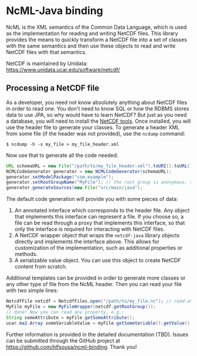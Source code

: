 # NcML-Java binding

NcML is the XML semantics of the Common Data Language, which is used as the implementation for reading and writing NetCDF files. This library provides the means to quickly transform a NetCDF file into a set of classes with the same semantics and then use these objects to read and write NetCDF files with that semantics.

NetCDF is maintained by Unidata: https://www.unidata.ucar.edu/software/netcdf/

## Processing a NetCDF file

As a developer, you need not know absolutely anything about NetCDF files in order to read one. You don't need to know SQL or how the RDBMS stores data to use JPA, so why would have to learn NetCDF? But just as you need a database, you will need to install the [NetCDF tools](https://www.unidata.ucar.edu/downloads/netcdf/). Once installed, you will use the header file to generate your classes. To generate a header XML from some file (if the header was not provided), use the `ncdump` command:

```shell
$ ncdump -h -x my_file > my_file_header.xml
```

Now use that to generate all the code needed:

```java
URL schemaURL = new File("/path/to/my_file_header.xml").toURI().toURL(); // or however you wish
NCMLCodeGenerator generator = new NCMLCodeGenerator(schemaURL);
generator.setModelPackage("com.example");
generator.setRootGroupName("MyFile"); // the root group is anonymous, so give it a name
generator.generateSources(new File("src/main/java");
```

The default code generation will provide you with some pieces of data:

1. An annotated interface which corresponds to the header file. Any object that implements this interface can represent a file. If you choose so, a file can be read through a proxy that implements this interface, so that only the interface is required for interacting with NetCDF files.
2. A NetCDF wrapper object that wraps the `netcdf-java` library objects directly and implements the interface above. This allows for customization of the implementation, such as additional properties or methods.
3. A serializable value object. You can use this object to create NetCDF content from scratch.

Additional templates can be provided in order to generate more classes or any other type of file from the NcML header. Then you can read your file with two simple lines:

```java
NetcdfFile netcdf = NetcdfFiles.open("/path/to/my_file.nc"); // read-only
MyFile myFile = new MyFileWrapper(netcdf.getRootGroup());
// done! Now you can read any property, e.g.:
String someAttribute = myFile.getSomeAttribute();
ucar.ma2.Array someVariableValue = myFile.getSomeVariable().getValue(); // variable attributes are also available
```

Further information is provided in the detailed documentation (TBD). Issues can be submitted through the GitHub project at https://github.com/hlfsousa/ncml-binding. Thank you!
